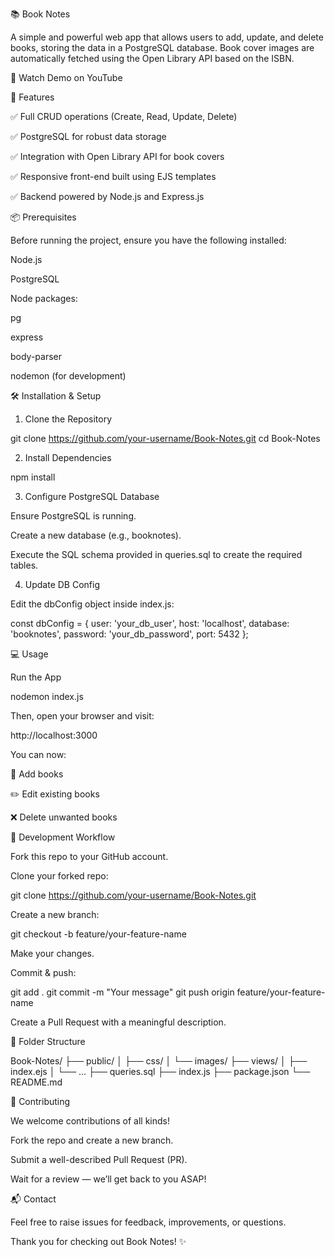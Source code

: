 📚 Book Notes

A simple and powerful web app that allows users to add, update, and delete books, storing the data in a PostgreSQL database. Book cover images are automatically fetched using the Open Library API based on the ISBN.

🎥 Watch Demo on YouTube

🚀 Features

✅ Full CRUD operations (Create, Read, Update, Delete)

✅ PostgreSQL for robust data storage

✅ Integration with Open Library API for book covers

✅ Responsive front-end built using EJS templates

✅ Backend powered by Node.js and Express.js

📦 Prerequisites

Before running the project, ensure you have the following installed:

Node.js

PostgreSQL

Node packages:

pg

express

body-parser

nodemon (for development)

🛠️ Installation & Setup

1. Clone the Repository

git clone https://github.com/your-username/Book-Notes.git
cd Book-Notes

2. Install Dependencies

npm install

3. Configure PostgreSQL Database

Ensure PostgreSQL is running.

Create a new database (e.g., booknotes).

Execute the SQL schema provided in queries.sql to create the required tables.

4. Update DB Config

Edit the dbConfig object inside index.js:

const dbConfig = {
  user: 'your_db_user',
  host: 'localhost',
  database: 'booknotes',
  password: 'your_db_password',
  port: 5432
};

💻 Usage

Run the App

nodemon index.js

Then, open your browser and visit:

http://localhost:3000

You can now:

📘 Add books

✏️ Edit existing books

❌ Delete unwanted books

🧪 Development Workflow

Fork this repo to your GitHub account.

Clone your forked repo:

git clone https://github.com/your-username/Book-Notes.git

Create a new branch:

git checkout -b feature/your-feature-name

Make your changes.

Commit & push:

git add .
git commit -m "Your message"
git push origin feature/your-feature-name

Create a Pull Request with a meaningful description.

📁 Folder Structure

Book-Notes/
├── public/
│   ├── css/
│   └── images/
├── views/
│   ├── index.ejs
│   └── ...
├── queries.sql
├── index.js
├── package.json
└── README.md

🤝 Contributing

We welcome contributions of all kinds!

Fork the repo and create a new branch.

Submit a well-described Pull Request (PR).

Wait for a review — we’ll get back to you ASAP!

📬 Contact

Feel free to raise issues for feedback, improvements, or questions.

Thank you for checking out Book Notes! ✨

